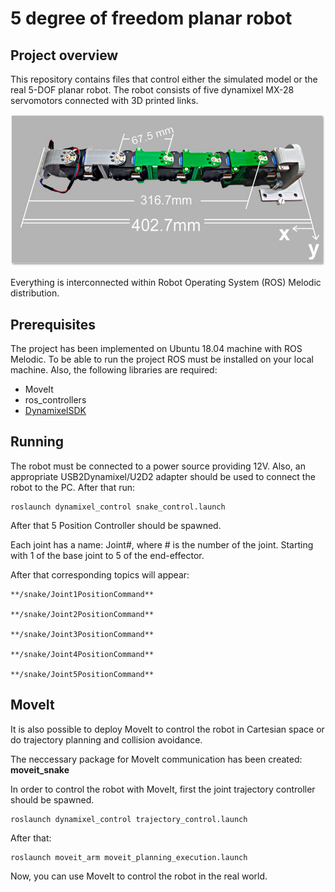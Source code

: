 # 5 degree of freedom planar robot

## Project overview
This repository contains files that control either the simulated model or the real 5-DOF planar robot. The robot consists of five dynamixel MX-28 servomotors connected with 3D printed links.

![text](https://github.com/fenixkz/ros_snake_robot/blob/kinetic/5dofrobot.jpg)

Everything is interconnected within Robot Operating System (ROS) Melodic distribution. 

## Prerequisites 
The project has been implemented on Ubuntu 18.04 machine with ROS Melodic. To be able to run the project ROS must be installed on your local machine. Also, the following libraries are required:

  - MoveIt
  - ros_controllers
  - [DynamixelSDK](https://github.com/ROBOTIS-GIT/DynamixelSDK)

## Running

The robot must be connected to a power source providing 12V. Also, an appropriate USB2Dynamixel/U2D2 adapter should be used to connect the robot to the PC. After that run:
```
roslaunch dynamixel_control snake_control.launch
```
After that 5 Position Controller should be spawned.

Each joint has a name: Joint#, where # is the number of the joint. Starting with 1 of the base joint to 5 of the end-effector.

After that corresponding topics will appear:
```
**/snake/Joint1PositionCommand**

**/snake/Joint2PositionCommand**

**/snake/Joint3PositionCommand**

**/snake/Joint4PositionCommand**

**/snake/Joint5PositionCommand**
```
## MoveIt
It is also possible to deploy MoveIt to control the robot in Cartesian space or do trajectory planning and collision avoidance. 

The neccessary package for MoveIt communication has been created: **moveit_snake**

In order to control the robot with MoveIt, first the joint trajectory controller should be spawned.

```
roslaunch dynamixel_control trajectory_control.launch
```

After that:
```
roslaunch moveit_arm moveit_planning_execution.launch
```

Now, you can use MoveIt to control the robot in the real world.
